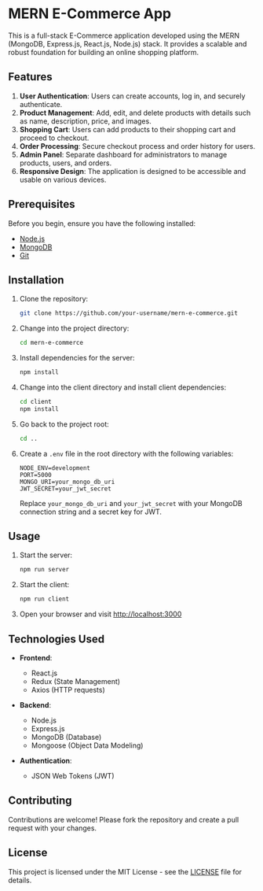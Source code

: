 # MERN E-Commerce App

This is a full-stack E-Commerce application developed using the MERN (MongoDB, Express.js, React.js, Node.js) stack. It provides a scalable and robust foundation for building an online shopping platform.

## Features

1. **User Authentication**: Users can create accounts, log in, and securely authenticate.
2. **Product Management**: Add, edit, and delete products with details such as name, description, price, and images.
3. **Shopping Cart**: Users can add products to their shopping cart and proceed to checkout.
4. **Order Processing**: Secure checkout process and order history for users.
5. **Admin Panel**: Separate dashboard for administrators to manage products, users, and orders.
6. **Responsive Design**: The application is designed to be accessible and usable on various devices.

## Prerequisites

Before you begin, ensure you have the following installed:

- [Node.js](https://nodejs.org/)
- [MongoDB](https://www.mongodb.com/)
- [Git](https://git-scm.com/)

## Installation

1. Clone the repository:

    ```bash
    git clone https://github.com/your-username/mern-e-commerce.git
    ```

2. Change into the project directory:

    ```bash
    cd mern-e-commerce
    ```

3. Install dependencies for the server:

    ```bash
    npm install
    ```

4. Change into the client directory and install client dependencies:

    ```bash
    cd client
    npm install
    ```

5. Go back to the project root:

    ```bash
    cd ..
    ```

6. Create a `.env` file in the root directory with the following variables:

    ```env
    NODE_ENV=development
    PORT=5000
    MONGO_URI=your_mongo_db_uri
    JWT_SECRET=your_jwt_secret
    ```

    Replace `your_mongo_db_uri` and `your_jwt_secret` with your MongoDB connection string and a secret key for JWT.

## Usage

1. Start the server:

    ```bash
    npm run server
    ```

2. Start the client:

    ```bash
    npm run client
    ```

3. Open your browser and visit [http://localhost:3000](http://localhost:3000)



## Technologies Used

- **Frontend**:
  - React.js
  - Redux (State Management)
  - Axios (HTTP requests)

- **Backend**:
  - Node.js
  - Express.js
  - MongoDB (Database)
  - Mongoose (Object Data Modeling)

- **Authentication**:
  - JSON Web Tokens (JWT)

## Contributing

Contributions are welcome! Please fork the repository and create a pull request with your changes.

## License

This project is licensed under the MIT License - see the [LICENSE](LICENSE) file for details.
